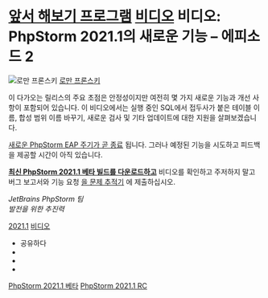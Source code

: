 [앞서 해보기 프로그램](/phpstorm/category/eap/) [비디오](/phpstorm/category/videos/) 비디오: PhpStorm 2021.1의 새로운 기능 – 에피소드 2 
=======================================

![로만 프론스키](https://secure.gravatar.com/avatar/269798998e24876e4f3ea6f6d1effdc7?s=200&r=g) [로만 프론스키](https://blog.jetbrains.com/author/rpronskiy) 



 이 다가오는 릴리스의 주요 초점은 안정성이지만 여전히 몇 가지 새로운 기능과 개선 사항이 포함되어 있습니다. 이 비디오에서는 실행 중인 SQL에서 접두사가 붙은 테이블 이름, 합성 범위 이름 바꾸기, 새로운 검사 및 기타 업데이트에 대한 지원을 살펴보겠습니다.

 [새로운 PhpStorm EAP 주기가 곧 종료](https://blog.jetbrains.com/phpstorm/2021/03/phpstorm-2021-1-beta/) 됩니다. 그러나 예정된 기능을 시도하고 피드백을 제공할 시간이 아직 있습니다.

 [**최신 PhpStorm 2021.1 베타 빌드를 다운로드하고**](https://www.jetbrains.com/phpstorm/nextversion/) 비디오를 확인하고 주저하지 말고 버그 보고서와 기능 요청 [을 문제 추적기](https://youtrack.jetbrains.com/issues/WI) 에 제출하십시오.

 *JetBrains PhpStorm 팀*  
 *발전을 위한 추진력*

 [2021.1](/phpstorm/tag/2021-1/) [비디오](/phpstorm/tag/video/)

- 공유하다
- [](https://www.facebook.com/sharer.php?u=https%3A%2F%2Fblog.jetbrains.com%2Fphpstorm%2F2021%2F03%2Fvideo-what-s-coming-in-phpstorm-2021-1-episode-2%2F)
- [](https://twitter.com/intent/tweet?source=https%3A%2F%2Fblog.jetbrains.com%2Fphpstorm%2F2021%2F03%2Fvideo-what-s-coming-in-phpstorm-2021-1-episode-2%2F&text=https%3A%2F%2Fblog.jetbrains.com%2Fphpstorm%2F2021%2F03%2Fvideo-what-s-coming-in-phpstorm-2021-1-episode-2%2F&via=phpstorm)
- [](http://www.linkedin.com/shareArticle?mini=true&url=https%3A%2F%2Fblog.jetbrains.com%2Fphpstorm%2F2021%2F03%2Fvideo-what-s-coming-in-phpstorm-2021-1-episode-2%2F)



 [PhpStorm 2021.1 베타](https://blog.jetbrains.com/phpstorm/2021/03/phpstorm-2021-1-beta/) [PhpStorm 2021.1 RC](https://blog.jetbrains.com/phpstorm/2021/04/phpstorm-2021-1-rc/)